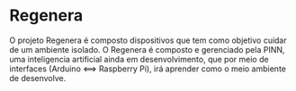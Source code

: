 Regenera
========
O projeto Regenera é composto dispositivos que tem como objetivo cuidar de um ambiente isolado.
O Regenera é composto e gerenciado pela PINN, uma inteligencia artificial ainda em desenvolvimento,
que por meio de interfaces (Arduino <==> Raspberry Pi), irá aprender como o meio ambiente de desenvolve.

